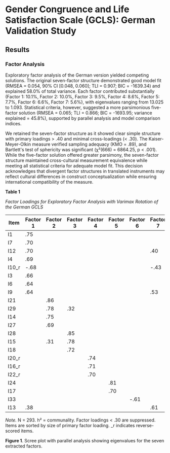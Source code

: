 # Gender Congruence and Life Satisfaction Scale (GCLS): German Validation Study

## Results

### Factor Analysis

Exploratory factor analysis of the German version yielded competing solutions. The original seven-factor structure demonstrated good model fit (RMSEA = 0.054, 90% CI [0.048, 0.060]; TLI = 0.907; BIC = -1639.34) and explained 58.0% of total variance. Each factor contributed substantially (Factor 1: 10.1%, Factor 2: 10.0%, Factor 3: 9.5%, Factor 4: 8.6%, Factor 5: 7.7%, Factor 6: 6.6%, Factor 7: 5.6%), with eigenvalues ranging from 13.025 to 1.093. Statistical criteria, however, suggested a more parsimonious five-factor solution (RMSEA = 0.065; TLI = 0.866; BIC = -1693.95; variance explained = 45.8%), supported by parallel analysis and model comparison indices.

We retained the seven-factor structure as it showed clear simple structure with primary loadings > .40 and minimal cross-loadings (< .30). The Kaiser-Meyer-Olkin measure verified sampling adequacy (KMO = .89), and Bartlett's test of sphericity was significant (χ²(666) = 6864.25, p < .001). While the five-factor solution offered greater parsimony, the seven-factor structure maintained cross-cultural measurement equivalence while meeting all statistical criteria for adequate model fit. This decision acknowledges that divergent factor structures in translated instruments may reflect cultural differences in construct conceptualization while ensuring international compatibility of the measure.

**Table 1**

*Factor Loadings for Exploratory Factor Analysis with Varimax Rotation of the German GCLS*

| Item | Factor 1 | Factor 2 | Factor 3 | Factor 4 | Factor 5 | Factor 6 | Factor 7 | h² |
|------|----------|----------|----------|----------|----------|----------|----------|-----|
| I1   | .75      |          |          |          |          |          |          | .61 |
| I7   | .70      |          |          |          |          |          |          | .55 |
| I12  | .70      |          |          |          |          |          | .40      | .69 |
| I4   | .69      |          |          |          |          |          |          | .55 |
| I10_r| -.68     |          |          |          |          |          | -.43     | .74 |
| I3   | .66      |          |          |          |          |          |          | .51 |
| I6   | .64      |          |          |          |          |          |          | .46 |
| I9   | .64      |          |          |          |          |          | .53      | .74 |
| I21  |          | .86      |          |          |          |          |          | .81 |
| I29  |          | .78      | .32      |          |          |          |          | .81 |
| I14  |          | .75      |          |          |          |          |          | .68 |
| I27  |          | .69      |          |          |          |          |          | .69 |
| I28  |          |          | .85      |          |          |          |          | .87 |
| I15  |          | .31      | .78      |          |          |          |          | .79 |
| I18  |          |          | .72      |          |          |          |          | .71 |
| I20_r|          |          |          | .74      |          |          |          | .61 |
| I16_r|          |          |          | .71      |          |          |          | .64 |
| I22_r|          |          |          | .70      |          |          |          | .60 |
| I24  |          |          |          |          | .81      |          |          | .79 |
| I17  |          |          |          |          | .70      |          |          | .63 |
| I33  |          |          |          |          |          | -.61     |          | .58 |
| I13  | .38      |          |          |          |          |          | .61      | .63 |

*Note.* N = 293. h² = communality. Factor loadings < .30 are suppressed. Items are sorted by size of primary factor loading. _r indicates reverse-scored items.

**Figure 1**. Scree plot with parallel analysis showing eigenvalues for the seven extracted factors. 